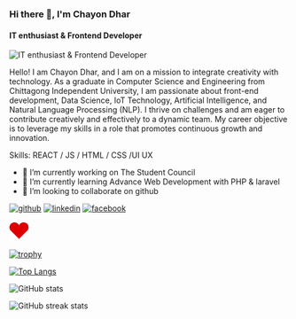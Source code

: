 ### Hi there 👋, I'm Chayon Dhar
#### IT enthusiast & Frontend Developer
![IT enthusiast & Frontend Developer](https://media.licdn.com/dms/image/v2/D5616AQFHExFRZm7G8g/profile-displaybackgroundimage-shrink_350_1400/profile-displaybackgroundimage-shrink_350_1400/0/1734275639755?e=1741219200&v=beta&t=_s9G0i9VxYGNwMpPJwEOcAB3uq58GALpUAop2JxnyfA)

Hello! I am Chayon Dhar, and I am on a mission to integrate creativity with technology. As a graduate in Computer Science and Engineering from Chittagong Independent University, I am passionate about front-end development, Data Science, IoT Technology, Artificial Intelligence, and Natural Language Processing (NLP). I thrive on challenges and am eager to contribute creatively and effectively to a dynamic team. My career objective is to leverage my skills in a role that promotes continuous growth and innovation.

Skills: REACT / JS / HTML / CSS /UI UX

- 🔭 I’m currently working on The Student Council 
- 🌱 I’m currently learning Advance Web Development with PHP & laravel 
- 👯 I’m looking to collaborate on github 


[<img src='https://cdn.jsdelivr.net/npm/simple-icons@3.0.1/icons/github.svg' alt='github' height='40'>](https://github.com/chayondhar)  [<img src='https://cdn.jsdelivr.net/npm/simple-icons@3.0.1/icons/linkedin.svg' alt='linkedin' height='40'>](https://www.linkedin.com/in/chayon-dhar/)  [<img src='https://cdn.jsdelivr.net/npm/simple-icons@3.0.1/icons/facebook.svg' alt='facebook' height='40'>](https://www.facebook.com/chayon.dhar.1)  

<a href='https://docs.github.com/en/github/supporting-the-open-source-community-with-github-sponsors'><img src='https://raw.githubusercontent.com/acervenky/animated-github-badges/master/assets/sponsorbadge.gif' width='35' height='35'></a> 

[![trophy](https://github-profile-trophy.vercel.app/?username=chayondhar)](https://github.com/ryo-ma/github-profile-trophy)

[![Top Langs](https://github-readme-stats.vercel.app/api/top-langs/?username=chayondhar)](https://github.com/anuraghazra/github-readme-stats)

![GitHub stats](https://github-readme-stats.vercel.app/api?username=chayondhar&show_icons=true)  

![GitHub streak stats](https://streak-stats.demolab.com/?user=chayondhar)  



